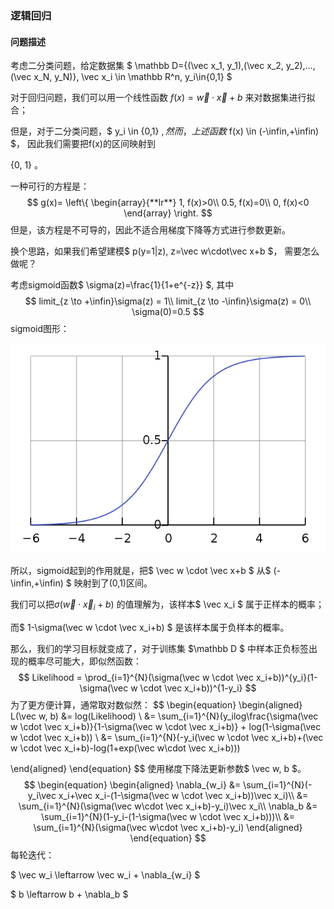 ### 逻辑回归

#### 问题描述

考虑二分类问题，给定数据集 $ \mathbb D=\{(\vec x_1, y_1),(\vec x_2, y_2),…,(\vec x_N, y_N)\}, \vec x_i \in \mathbb R^n, y_i\in\{0,1\} $

对于回归问题，我们可以用一个线性函数 $f(x)=\vec w\cdot\vec x+b$ 来对数据集进行拟合；

但是，对于二分类问题，$ y_i \in \{0,1\} $, 然而，上述函数$ f(x) \in (-\infin,+\infin) $， 因此我们需要把f(x)的区间映射到 

{0, 1} 。

一种可行的方程是：
$$
g(x)=
\left\{
	\begin{array}{**lr**}
	1, f(x)>0\\
	0.5, f(x)=0\\
	0, f(x)<0
	\end{array}
\right.
$$
但是，该方程是不可导的，因此不适合用梯度下降等方式进行参数更新。

换个思路，如果我们希望建模$ p(y=1|z), z=\vec w\cdot\vec x+b $， 需要怎么做呢？

考虑sigmoid函数$ \sigma(z)=\frac{1}{1+e^{-z}} $, 其中
$$
limit_{z \to +\infin}\sigma(z) = 1\\
limit_{z \to -\infin}\sigma(z) = 0\\
\sigma(0)=0.5
$$
sigmoid图形：

![](./images/sigmoid.png)

所以，sigmoid起到的作用就是，把$ \vec w \cdot \vec x+b $ 从$ (-\infin,+\infin) $ 映射到了(0,1)区间。

我们可以把$\sigma(\vec w \cdot \vec x_i+b)$ 的值理解为，该样本$ \vec x_i $  属于正样本的概率；

而$ 1-\sigma(\vec w \cdot \vec x_i+b) $ 是该样本属于负样本的概率。

那么，我们的学习目标就变成了，对于训练集 $\mathbb D $ 中样本正负标签出现的概率尽可能大，即似然函数：
$$
Likelihood = \prod_{i=1}^{N}(\sigma(\vec w \cdot \vec x_i+b))^{y_i}(1-\sigma(\vec w \cdot \vec x_i+b))^{1-y_i}
$$
为了更方便计算，通常取对数似然：
$$
\begin{equation}
\begin{aligned}
L(\vec w, b) &= log(Likelihood) \\
						 &= \sum_{i=1}^{N}(y_ilog\frac{\sigma(\vec w \cdot \vec x_i+b)}{1-\sigma(\vec w \cdot \vec x_i+b)} + log(1-\sigma(\vec w \cdot \vec x_i+b)) \\
						 &= \sum_{i=1}^{N}(-y_i(\vec w \cdot \vec x_i+b)+(\vec w \cdot \vec x_i+b)-log(1+exp(\vec w\cdot \vec x_i+b)))
						 
\end{aligned}
\end{equation}
$$
使用梯度下降法更新参数$ \vec w, b $。
$$
\begin{equation}
\begin{aligned}
\nabla_{w_i} &= \sum_{i=1}^{N}(-y_i\vec x_i+\vec x_i-(1-\sigma(\vec w \cdot \vec x_i+b))\vec x_i)\\
							&= \sum_{i=1}^{N}(\sigma(\vec w\cdot \vec x_i+b)-y_i)\vec x_i\\
\nabla_b &= \sum_{i=1}^{N}(1-y_i-(1-\sigma(\vec w \cdot \vec x_i+b)))\\
					&= \sum_{i=1}^{N}(\sigma(\vec w\cdot \vec x_i+b)-y_i)
\end{aligned}
\end{equation}
$$
每轮迭代：

$ \vec w_i \leftarrow \vec w_i + \nabla_{w_i} $

$ b \leftarrow b + \nabla_b $